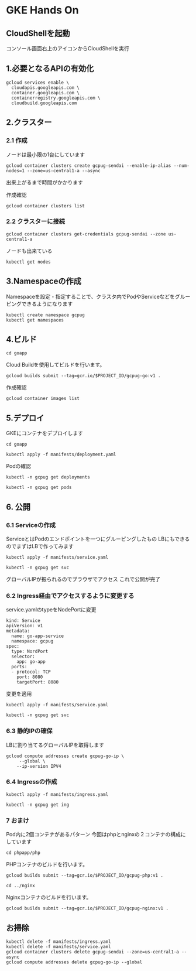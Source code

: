 # GKE Hands On
## CloudShellを起動
コンソール画面右上のアイコンからCloudShellを実行

## 1.必要となるAPIの有効化

```
gcloud services enable \
  cloudapis.googleapis.com \
  container.googleapis.com \
  containerregistry.googleapis.com \
  cloudbuild.googleapis.com
```

## 2.クラスター
### 2.1 作成
ノードは最小限の1台にしています

```
gcloud container clusters create gcpug-sendai --enable-ip-alias --num-nodes=1 --zone=us-central1-a --async
```

出来上がるまで時間がかかります

作成確認
```
gcloud container clusters list
```

### 2.2 クラスターに接続
```
gcloud container clusters get-credentials gcpug-sendai --zone us-central1-a
```

ノードも出来ている
```
kubectl get nodes
```

## 3.Namespaceの作成
Namespaceを設定・指定することで、クラスタ内でPodやServiceなどをグルーピングできるようになります

```
kubectl create namespace gcpug
kubectl get namespaces
```

## 4.ビルド

```
cd goapp
```

Cloud Buildを使用してビルドを行います。
```
gcloud builds submit --tag=gcr.io/$PROJECT_ID/gcpug-go:v1 .
```

作成確認
```
gcloud container images list
```

## 5.デプロイ
GKEにコンテナをデプロイします
```
cd goapp
```

```
kubectl apply -f manifests/deployment.yaml
```

Podの確認
```
kubectl -n gcpug get deployments
```
```
kubectl -n gcpug get pods
```

## 6. 公開
### 6.1 Serviceの作成
ServiceとはPodのエンドポイントを一つにグルーピングしたもの
LBにもできるのでまずはLBで作ってみます

```
kubectl apply -f manifests/service.yaml
```

```
kubectl -n gcpug get svc
```

グローバルIPが振られるのでブラウザでアクセス
これで公開が完了

### 6.2 Ingress経由でアクセスするように変更する
service.yamlのtypeをNodePortに変更
```
kind: Service
apiVersion: v1
metadata:
  name: go-app-service
  namespace: gcpug
spec:
  type: NordPort
  selector:
    app: go-app
  ports:
  - protocol: TCP
    port: 8080
    targetPort: 8080
```

変更を適用

```
kubectl apply -f manifests/service.yaml
```

```
kubectl -n gcpug get svc
```

### 6.3 静的IPの確保
LBに割り当てるグローバルIPを取得します

```
gcloud compute addresses create gcpug-go-ip \
     --global \
    --ip-version IPV4
```

### 6.4 Ingressの作成

```
kubectl apply -f manifests/ingress.yaml
```

```
kubectl -n gcpug get ing
```

### 7 おまけ
Pod内に2個コンテナがあるパターン
今回はphpとnginxの２コンテナの構成にしています

```
cd phpapp/php
```

PHPコンテナのビルドを行います。
```
gcloud builds submit --tag=gcr.io/$PROJECT_ID/gcpug-php:v1 .
```

```
cd ../nginx
```

Nginxコンテナのビルドを行います。
```
gcloud builds submit --tag=gcr.io/$PROJECT_ID/gcpug-nginx:v1 .
```


## お掃除

```
kubectl delete -f manifests/ingress.yaml
kubectl delete -f manifests/service.yaml
gcloud container clusters delete gcpug-sendai --zone=us-central1-a --async
gcloud compute addresses delete gcpug-go-ip --global
```